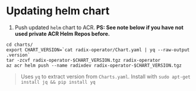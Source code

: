 # Updating helm chart

1. Push updated `helm` chart to ACR. **PS: See note below if you have not used private ACR Helm Repos before.**

```
cd charts/
export CHART_VERSION=`cat radix-operator/Chart.yaml | yq --raw-output .version`
tar -zcvf radix-operator-$CHART_VERSION.tgz radix-operator
az acr helm push --name radixdev radix-operator-$CHART_VERSION.tgz
``` 

> Uses `yq` to extract version from `Charts.yaml`. Install with `sudo apt-get install jq && pip install yq`
